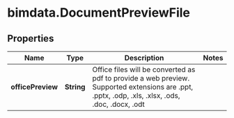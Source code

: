 # bimdata.DocumentPreviewFile

## Properties

Name | Type | Description | Notes
------------ | ------------- | ------------- | -------------
**officePreview** | **String** | Office files will be converted as pdf to provide a web preview. Supported extensions are .ppt, .pptx, .odp, .xls, .xlsx, .ods, .doc, .docx, .odt | 


